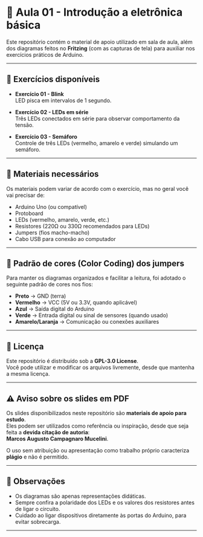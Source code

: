 # 🧩 Aula 01 - Introdução a eletrônica básica

Este repositório contém o material de apoio utilizado em sala de aula, além dos diagramas feitos no **Fritzing** (com as capturas de tela) para auxiliar nos exercícios práticos de Arduino.

---

## 📂 Exercícios disponíveis

- **Exercício 01 - Blink**  
  LED pisca em intervalos de 1 segundo.

- **Exercício 02 - LEDs em série**  
  Três LEDs conectados em série para observar comportamento da tensão.

- **Exercício 03 - Semáforo**  
  Controle de três LEDs (vermelho, amarelo e verde) simulando um semáforo.

---

## 🔧 Materiais necessários

Os materiais podem variar de acordo com o exercício, mas no geral você vai precisar de:

- Arduino Uno (ou compatível)
- Protoboard
- LEDs (vermelho, amarelo, verde, etc.)
- Resistores (220Ω ou 330Ω recomendados para LEDs)
- Jumpers (fios macho-macho)
- Cabo USB para conexão ao computador

---

## 🎨 Padrão de cores (Color Coding) dos jumpers

Para manter os diagramas organizados e facilitar a leitura, foi adotado o seguinte padrão de cores nos fios:

- **Preto** → GND (terra)
- **Vermelho** → VCC (5V ou 3.3V, quando aplicável)
- **Azul** → Saída digital do Arduino
- **Verde** → Entrada digital ou sinal de sensores (quando usado)
- **Amarelo/Laranja** → Comunicação ou conexões auxiliares

---

## 📜 Licença

Este repositório é distribuído sob a **GPL-3.0 License**.  
Você pode utilizar e modificar os arquivos livremente, desde que mantenha a mesma licença.

---

## ⚠️ Aviso sobre os slides em PDF

Os slides disponibilizados neste repositório são **materiais de apoio para estudo**.  
Eles podem ser utilizados como referência ou inspiração, desde que seja feita a **devida citação de autoria**:  
**Marcos Augusto Campagnaro Mucelini**.

O uso sem atribuição ou apresentação como trabalho próprio caracteriza **plágio** e não é permitido.

---

## 📌 Observações

- Os diagramas são apenas representações didáticas.
- Sempre confira a polaridade dos LEDs e os valores dos resistores antes de ligar o circuito.
- Cuidado ao ligar dispositivos diretamente às portas do Arduino, para evitar sobrecarga.

---
